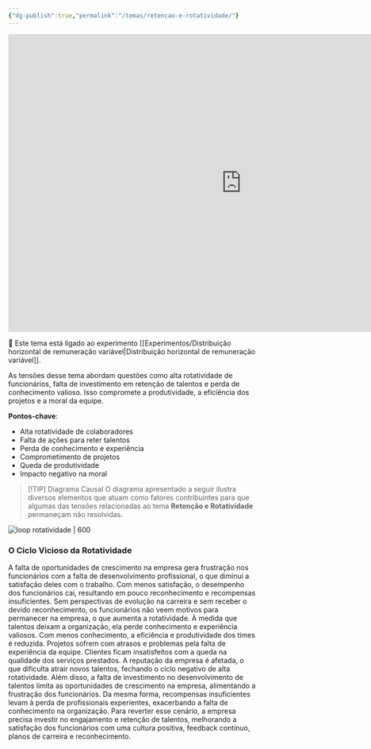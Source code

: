 ```yaml
---
{"dg-publish":true,"permalink":"/temas/retencao-e-rotatividade/"}
---
```


<iframe src="https://embed.kumu.io/07be64df7e828d0b1c88e78111ab6c3c" width="940" height="600" frameborder="0"></iframe>

🔗 Este tema está ligado ao experimento [[Experimentos/Distribuição horizontal de remuneração variável\|Distribuição horizontal de remuneração variável]].

As tensões desse tema abordam questões como alta rotatividade de funcionários, falta de investimento em retenção de talentos e perda de conhecimento valioso. Isso compromete a produtividade, a eficiência dos projetos e a moral da equipe.

**Pontos-chave**:

* Alta rotatividade de colaboradores
* Falta de ações para reter talentos
* Perda de conhecimento e experiência
* Comprometimento de projetos
* Queda de produtividade
* Impacto negativo na moral

> [!TIP] Diagrama Causal
> O diagrama apresentado a seguir ilustra diversos elementos que atuam como fatores contribuintes para que algumas das tensões relacionadas ao tema **Retenção e Rotatividade** permaneçam não resolvidas.

![loop rotatividade | 600 ](/img/user/loop-rotatividade.png)

### O Ciclo Vicioso da Rotatividade

A falta de oportunidades de crescimento na empresa gera frustração nos funcionários com a falta de desenvolvimento profissional, o que diminui a satisfação deles com o trabalho. Com menos satisfação, o desempenho dos funcionários cai, resultando em pouco reconhecimento e recompensas insuficientes. Sem perspectivas de evolução na carreira e sem receber o devido reconhecimento, os funcionários não veem motivos para permanecer na empresa, o que aumenta a rotatividade. À medida que talentos deixam a organização, ela perde conhecimento e experiência valiosos. Com menos conhecimento, a eficiência e produtividade dos times é reduzida. Projetos sofrem com atrasos e problemas pela falta de experiência da equipe. Clientes ficam insatisfeitos com a queda na qualidade dos serviços prestados. A reputação da empresa é afetada, o que dificulta atrair novos talentos, fechando o ciclo negativo de alta rotatividade. Além disso, a falta de investimento no desenvolvimento de talentos limita as oportunidades de crescimento na empresa, alimentando a frustração dos funcionários. Da mesma forma, recompensas insuficientes levam à perda de profissionais experientes, exacerbando a falta de conhecimento na organização. Para reverter esse cenário, a empresa precisa investir no engajamento e retenção de talentos, melhorando a satisfação dos funcionários com uma cultura positiva, feedback contínuo, planos de carreira e reconhecimento.